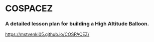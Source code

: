 # COSPACEZ
### A detailed lesson plan for building a High Altitude Balloon.
https://mstvenki05.github.io/COSPACEZ/
